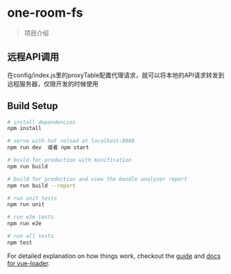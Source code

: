 # one-room-fs

> 项目介绍
## 远程API调用
在config/index.js里的proxyTable配置代理请求，就可以将本地的API请求转发到远程服务器，仅限开发的时候使用 

## Build Setup

``` bash
# install dependencies
npm install

# serve with hot reload at localhost:8080
npm run dev  或者 npm start

# build for production with minification
npm run build

# build for production and view the bundle analyzer report
npm run build --report

# run unit tests
npm run unit

# run e2e tests
npm run e2e

# run all tests
npm test
```

For detailed explanation on how things work, checkout the [guide](http://vuejs-templates.github.io/webpack/) and [docs for vue-loader](http://vuejs.github.io/vue-loader).
